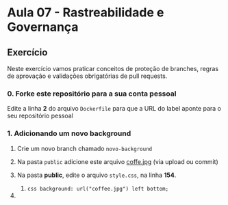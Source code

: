# Aula 07 - Rastreabilidade e Governança

## Exercício

Neste exercício vamos praticar conceitos de proteção de branches, regras de aprovação e validações obrigatórias de pull requests.

### 0. Forke este repositório para a sua conta pessoal

Edite a linha **2** do arquivo `Dockerfile` para que a URL do label aponte para o seu repositório pessoal

### 1. Adicionando um novo background

1. Crie um novo branch chamado `novo-background`
2. Na pasta `public` adicione este arquivo [coffe.jpg](https://github.com/pedrolacerda/aula-07-governanca/blob/novo-background/public/coffee.jpg) (via upload ou commit)
3. Na pasta **public**, edite o arquivo `style.css`, na linha **154**.
   1. ```css background: url("coffee.jpg") left bottom;```

4. 
